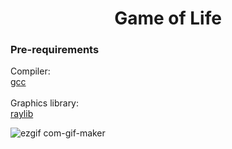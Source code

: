 <h1 align="center">Game of Life</h1>

### Pre-requirements
Compiler: <a href="https://gcc.gnu.org/"><br>gcc</br></a> <br>
Graphics library: <a href="https://raylib.com"><br>raylib</br></a>

![ezgif com-gif-maker](https://user-images.githubusercontent.com/38325426/210379972-81ab5e32-9e79-4d0e-95e5-e93869648e82.gif)
